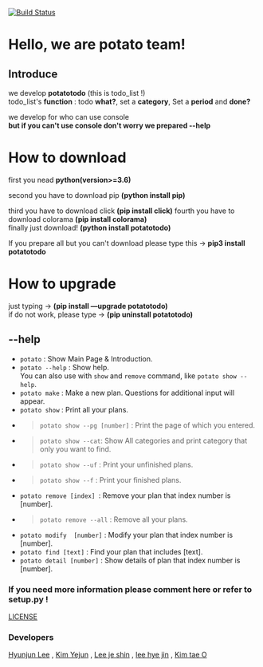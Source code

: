 [![Build Status](https://travis-ci.org/bean3/to-do-list.svg?branch=master)](https://travis-ci.org/bean3/to-do-list)

# Hello, we are potato team!

## Introduce
we develop **potatotodo** (this is todo_list !)  
todo_list's **function** : todo **what?**, set a **category**, Set a **period** and **done?** 

we develop for who can use console  
**but if you can't use console don't worry we prepared --help**

# How to download
first you nead **python(version>=3.6)**

second you have to download pip **(python install pip)**

third you have to download click **(pip install click)**
fourth you have to download colorama **(pip install colorama)**  
finally just download! **(python install potatotodo)**

If you prepare all but you can't download please type this -> **pip3 install potatotodo**  

# How to upgrade  
just typing -> **(pip install —upgrade potatotodo)**  
if do not work, please type -> **(pip uninstall potatotodo)**  

## --help  
* ` potato ` : Show Main Page & Introduction.  
* ` potato --help ` : Show help.    
 You can also use with ` show ` and ` remove ` command, like ` potato show --help `.
* ` potato make ` : Make a new plan. Questions for additional input will appear.    
* ` potato show ` : Print all your plans.  
- > ` potato show --pg [number] ` : Print the page of which you entered.  
- > ` potato show --cat `: Show All categories and print category that only you want to find.  
- > ` potato show --uf ` : Print your unfinished plans.  
- > ` potato show --f ` : Print your finished plans.  
* ` potato remove [index]  `: Remove your plan that index number is [number]. 
- > ` potato remove --all ` : Remove all your plans.
* ` potato modify  [number] ` : Modify your plan that index number is [number].
* ` potato find [text] ` : Find your plan that includes [text].
* ` potato detail [number] ` : Show details of plan that index number is [number].  

### If you need more information please comment here or refer to setup.py !
[LICENSE](https://github.com/bean3/to-do-list/blob/master/LICENSE)

### Developers
[Hyunjun Lee](https://github.com/Alpacadabra/to-do-list) , [Kim Yejun](https://github.com/kyj0701/to-do-list) , [Lee je shin](https://github.com/BeautifulTommorow/to-do-list) , [lee hye jin](https://github.com/bean3/to-do-list) , [Kim tae O](https://github.com/xodh/to-do-list)
